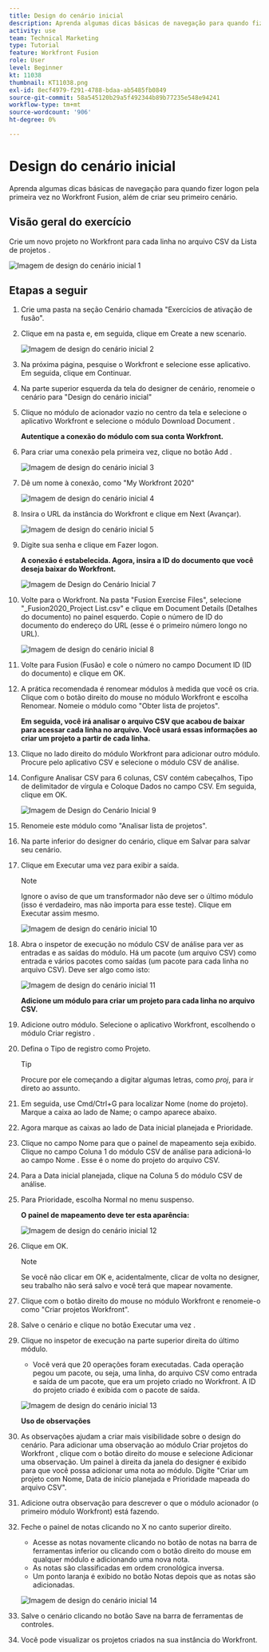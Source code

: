 ```yaml
---
title: Design do cenário inicial
description: Aprenda algumas dicas básicas de navegação para quando fizer logon pela primeira vez no Workfront Fusion, além de criar seu primeiro cenário.
activity: use
team: Technical Marketing
type: Tutorial
feature: Workfront Fusion
role: User
level: Beginner
kt: 11038
thumbnail: KT11038.png
exl-id: 8ecf4979-f291-4788-bdaa-ab5485fb0849
source-git-commit: 58a545120b29a5f492344b89b77235e548e94241
workflow-type: tm+mt
source-wordcount: '906'
ht-degree: 0%

---
```


# Design do cenário inicial

Aprenda algumas dicas básicas de navegação para quando fizer logon pela primeira vez no Workfront Fusion, além de criar seu primeiro cenário.

## Visão geral do exercício

Crie um novo projeto no Workfront para cada linha no arquivo CSV da Lista de projetos .

![Imagem de design do cenário inicial 1](../12-exercises/assets/initial-scenario-design-1.png)

## Etapas a seguir

1. Crie uma pasta na seção Cenário chamada &quot;Exercícios de ativação de fusão&quot;.
1. Clique em na pasta e, em seguida, clique em Create a new scenario.

   ![Imagem de design do cenário inicial 2](../12-exercises/assets/initial-scenario-design-2.png)

1. Na próxima página, pesquise o Workfront e selecione esse aplicativo. Em seguida, clique em Continuar.
1. Na parte superior esquerda da tela do designer de cenário, renomeie o cenário para &quot;Design do cenário inicial&quot;
1. Clique no módulo de acionador vazio no centro da tela e selecione o aplicativo Workfront e selecione o módulo Download Document .

   **Autentique a conexão do módulo com sua conta Workfront.**

1. Para criar uma conexão pela primeira vez, clique no botão Add .

   ![Imagem de design do cenário inicial 3](../12-exercises/assets/initial-scenario-design-3.png)

1. Dê um nome à conexão, como &quot;My Workfront 2020&quot;

   ![Imagem de design do cenário inicial 4](../12-exercises/assets/initial-scenario-design-4.png)

1. Insira o URL da instância do Workfront e clique em Next (Avançar).

   ![Imagem de design do cenário inicial 5](../12-exercises/assets/initial-scenario-design-5.png)

1. Digite sua senha e clique em Fazer logon.

   **A conexão é estabelecida. Agora, insira a ID do documento que você deseja baixar do Workfront.**

   ![Imagem de Design do Cenário Inicial 7](../12-exercises/assets/initial-scenario-design-7.png)

1. Volte para o Workfront. Na pasta &quot;Fusion Exercise Files&quot;, selecione &quot;_Fusion2020_Project List.csv&quot; e clique em Document Details (Detalhes do documento) no painel esquerdo. Copie o número de ID do documento do endereço do URL (esse é o primeiro número longo no URL).

   ![Imagem de design do cenário inicial 8](../12-exercises/assets/initial-scenario-design-8.png)

1. Volte para Fusion (Fusão) e cole o número no campo Document ID (ID do documento) e clique em OK.
1. A prática recomendada é renomear módulos à medida que você os cria. Clique com o botão direito do mouse no módulo Workfront e escolha Renomear. Nomeie o módulo como &quot;Obter lista de projetos&quot;.

   **Em seguida, você irá analisar o arquivo CSV que acabou de baixar para acessar cada linha no arquivo. Você usará essas informações ao criar um projeto a partir de cada linha.**

1. Clique no lado direito do módulo Workfront para adicionar outro módulo. Procure pelo aplicativo CSV e selecione o módulo CSV de análise.
1. Configure Analisar CSV para 6 colunas, CSV contém cabeçalhos, Tipo de delimitador de vírgula e Coloque Dados no campo CSV. Em seguida, clique em OK.

   ![Imagem de Design do Cenário Inicial 9](../12-exercises/assets/initial-scenario-design-9.png)

1. Renomeie este módulo como &quot;Analisar lista de projetos&quot;.
1. Na parte inferior do designer do cenário, clique em Salvar para salvar seu cenário.
1. Clique em Executar uma vez para exibir a saída.

   >[!NOTE]
   >
   >Ignore o aviso de que um transformador não deve ser o último módulo (isso é verdadeiro, mas não importa para esse teste). Clique em Executar assim mesmo.

   ![Imagem de design do cenário inicial 10](../12-exercises/assets/initial-scenario-design-10.png)

1. Abra o inspetor de execução no módulo CSV de análise para ver as entradas e as saídas do módulo. Há um pacote (um arquivo CSV) como entrada e vários pacotes como saídas (um pacote para cada linha no arquivo CSV). Deve ser algo como isto:

   ![Imagem de design do cenário inicial 11](../12-exercises/assets/initial-scenario-design-11.png)

   **Adicione um módulo para criar um projeto para cada linha no arquivo CSV.**

1. Adicione outro módulo. Selecione o aplicativo Workfront, escolhendo o módulo Criar registro .
1. Defina o Tipo de registro como Projeto.

   >[!TIP]
   >
   >Procure por ele começando a digitar algumas letras, como *proj*, para ir direto ao assunto.

1. Em seguida, use Cmd/Ctrl+G para localizar Nome (nome do projeto). Marque a caixa ao lado de Name; o campo aparece abaixo.
1. Agora marque as caixas ao lado de Data inicial planejada e Prioridade.
1. Clique no campo Nome para que o painel de mapeamento seja exibido. Clique no campo Coluna 1 do módulo CSV de análise para adicioná-lo ao campo Nome . Esse é o nome do projeto do arquivo CSV.
1. Para a Data inicial planejada, clique na Coluna 5 do módulo CSV de análise.
1. Para Prioridade, escolha Normal no menu suspenso.

   **O painel de mapeamento deve ter esta aparência:**

   ![Imagem de design do cenário inicial 12](../12-exercises/assets/initial-scenario-design-12.png)

1. Clique em OK.

   >[!NOTE]
   >
   >Se você não clicar em OK e, acidentalmente, clicar de volta no designer, seu trabalho não será salvo e você terá que mapear novamente.

1. Clique com o botão direito do mouse no módulo Workfront e renomeie-o como &quot;Criar projetos Workfront&quot;.
1. Salve o cenário e clique no botão Executar uma vez .
1. Clique no inspetor de execução na parte superior direita do último módulo.

   + Você verá que 20 operações foram executadas. Cada operação pegou um pacote, ou seja, uma linha, do arquivo CSV como entrada e saída de um pacote, que era um projeto criado no Workfront. A ID do projeto criado é exibida com o pacote de saída.

   ![Imagem de design do cenário inicial 13](../12-exercises/assets/initial-scenario-design-13.png)

   **Uso de observações**

1. As observações ajudam a criar mais visibilidade sobre o design do cenário. Para adicionar uma observação ao módulo Criar projetos do Workfront , clique com o botão direito do mouse e selecione Adicionar uma observação. Um painel à direita da janela do designer é exibido para que você possa adicionar uma nota ao módulo. Digite &quot;Criar um projeto com Nome, Data de início planejada e Prioridade mapeada do arquivo CSV&quot;.
1. Adicione outra observação para descrever o que o módulo acionador (o primeiro módulo Workfront) está fazendo.
1. Feche o painel de notas clicando no X no canto superior direito.

   + Acesse as notas novamente clicando no botão de notas na barra de ferramentas inferior ou clicando com o botão direito do mouse em qualquer módulo e adicionando uma nova nota.
   + As notas são classificadas em ordem cronológica inversa.
   + Um ponto laranja é exibido no botão Notas depois que as notas são adicionadas.

   ![Imagem de design do cenário inicial 14](../12-exercises/assets/initial-scenario-design-14.png)

1. Salve o cenário clicando no botão Save na barra de ferramentas de controles.
1. Você pode visualizar os projetos criados na sua instância do Workfront.
